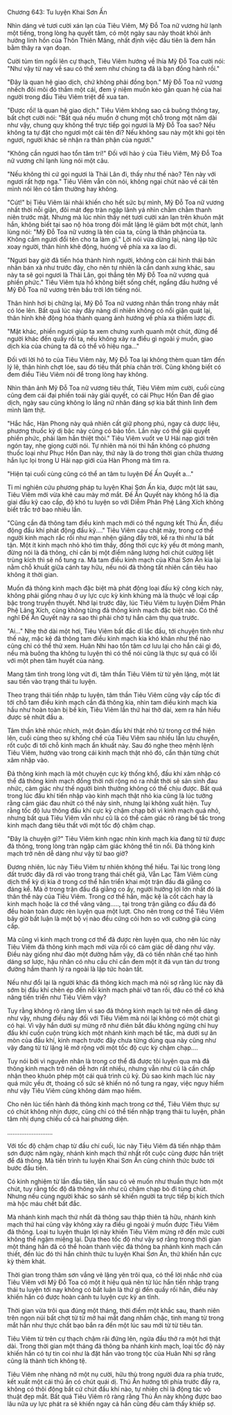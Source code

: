 




Chương 643: Tu luyện Khai Sơn Ấn


Nhìn dáng vẻ tươi cười xán lạn của Tiêu Viêm, Mỹ Đỗ Toa nữ vương hừ lạnh một tiếng, trong lòng hạ quyết tâm, có một ngày sau này thoát khỏi ảnh hưởng linh hồn của Thôn Thiên Mãng, nhất định việc đầu tiên là đem hắn bằm thây ra vạn đoạn.

Cười tủm tỉm ngồi lên cự thạch, Tiêu Viêm hướng về lhía Mỹ Đỗ Toa cười nói: "Như vậy từ nay về sau có thể xem như chúng ta đã là bạn đồng hành rồi."

"Đây là quan hệ giao dịch, chứ không phải đồng bọn." Mỹ Đỗ Toa nữ vương nhếch đôi môi đỏ thắm một cái, đem ý niệm muốn kéo gần quan hệ của hai người trong đầu Tiêu Viêm triệt để xua tan.

"Được rồi! là quan hệ giao dịch." Tiêu Viêm không sao cả buông thỏng tay, bất chợt cười nói: "Bất quá nếu muốn ở chung một chỗ trong một năm dài như vậy, chung quy không thể trực tiếp gọi ngươi là Mỹ Đỗ Toa sao? Nếu không ta tự đặt cho ngươi một cái tên đi? Nếu không sau này một khi gọi tên ngươi, người khác sẽ nhận ra thân phận của ngươi."

"Không cần ngươi hao tổn tâm trí!" Đối với hảo ý của Tiêu Viêm, Mỹ Đỗ Toa nữ vương chỉ lạnh lùng nói một câu.

"Nếu không thì cứ gọi ngươi là Thải Lân đi, thấy như thế nào? Tên này với ngươi rất hợp nga." Tiêu Viêm vẫn còn nói, không ngại chút nào về cái tên mình nói lên có tầm thường hay không.

"Cút!" bị Tiêu Viêm lải nhải khiến cho hết sức bự mình, Mỹ Đỗ Toa nữ vương nhất thời nỗi giận, đôi mát đẹp tràn ngập lãnh yá nhìn chằm chằm thanh niên trước mặt. Nhưng mà lúc nhìn thấy nét tươi cười xán lạn trên khuôn mặt hắn, không biết tại sao nộ hỏa trong đôi mắt lặng lẽ giảm bớt một chút, lạnh lùng nói: "Mỹ Đỗ Toa nữ vương là tên của ta, cũng là thân phậncủa ta. Không cầm ngươi đổi tên cho ta làm gì." Lời nói vừa dừng lại, nàng lập tức xoay người, thân hình khẽ động, huóng về phía xa xa lao đi.

"Ngươi bay giờ đã tiến hóa thành hình người, không còn cái hình thái bán nhân bán xà như trước đây, cho nên tự nhiên là cần danh xưng khác, sau này ta sẽ gọi ngươi là Thải Lân, gọi thẳng tên Mỹ Đỗ Toa nữ vương quá phiền phức." Tiêu Viêm tựa hồ không biết sống chết, ngẩng đầu hướng về Mỹ Đỗ Toa nữ vương trên bầu trời lớn tiếng nói.

Thân hình hơi bị chững lại, Mỹ Đỗ Toa nữ vương nhãn thần trong nháy mắt có lóe lên. Bất quá lúc này đây nàng dĩ nhiên không có nổi giận quát lại, thân hình khẽ động hóa thành quang ảnh hướng về phía xa thiểm lược đi.

"Mặt khác, phiền ngươi giúp ta xem chưng xunh quanh một chút, đừng để người khác đến quấy rối ta, nếu không xảy ra điều gì ngoài ý muốn, giao dịch kia của chúng ta đã có thể vô hiệu nga..."

Đối với lời hô to của Tiêu Viêm này, Mỹ Đỗ Toa lại không thèm quan tâm đến lý lẽ, thân hình chợt lóe, sau đó tiêu thất phía chân trời. Cũng không biết có đem điều Tiêu Viêm nói để trong lòng hay không.

Nhìn thân ảnh Mỹ Đỗ Toa nữ vương tiêu thất, Tiêu Viêm mỉm cười, cuối cùng cũng đem cái đại phiền toái này giải quyết, có cái Phục Hồn Đan để giao dịch, ngày sau cũng không lo lắng nữ nhân đáng sợ kia bất thình lình đem mình làm thịt.

"Hắc hắc, Hàn Phong này quả nhiên cất giữ phong phú, ngay cả dược liệu, phương thuốc kỳ dị bậc này cũng có bảo tồn. Lần này có thể giải quyết phiền phức, phải làm hắn thiệt thòi." Tiêu Viêm vuốt ve U Hải nạp giới trên ngón tay, nhẹ giọng cười nói. Tự nhiên mà nói thì hắn không có phương thuốc loại như Phục Hồn Đan này, thứ này là do trong thời gian chữa thương hắn lục lọi trong U Hải nạp giới của Hàn Phong mà tìm ra.

"Hiện tại cuối cùng cũng có thể an tâm tu luyện Đế Ấn Quyết a..."

Tỉ mỉ nghiên cứu phương pháp tu luyện Khai Sơn Ấn kia, được một lát sau, Tiêu Viêm mới vừa khẽ cau mày mở mắt. Đế Ấn Quyết này không hổ là địa giai đấu kỹ cao cấp, độ khó tu luyện so với Diễm Phân Phệ Lãng Xích không biết trắc trở bao nhiêu lần.

"Cũng cần đả thông tam điều kinh mạch mới có thể ngưng kết Thủ Ấn, điều động đấu khí phát động đấu kỹ...." Tiêu Viêm cau chặt mày, trong cơ thể người kinh mạch rắc rối như mạn nhện giăng đầy trời, kể ra thì như là bất tận. Một ít kinh mạch nhỏ khó tìm thấy, đồng thời cực kỳ yếu ớt mỏng manh, đừng nói là đả thông, chỉ cần bị một điểm năng lượng hơi chút cường liệt trùng kích thì sẽ nổ tung ra. Mà tam điều kinh mạch của Khai Sơn Ấn kia lại nằm chỗ khuất giữa cánh tay hữu, nếu nói đả thông tất nhiên cần tiêu hao không ít thời gian.

Muốn đả thông kinh mạch đặc biệt mà phát động loại đấu kỹ công kích này, không phải giống nhau ở uy lực cực kỳ kinh khủng mà là thuộc về loại cấp bậc trong truyền thuyết. Nhớ lại trước đây, lúc Tiêu Viêm tu luyện Diễm Phân Phệ Lãng Xích, cũng không từng đả thông kinh mạch đặc biệt nào. Có thể nghĩ Đế Ấn Quyết này ra sao thì phải chờ tự hắn cảm thụ qua trước.

"Ai..." Nhẹ thở dài một hơi, Tiêu Viêm bất đắc dĩ lắc đầu, tới chuyện tình như thế này, mặc kệ đả thông tam điều kinh mạch kia khó khăn như thế nào cũng chỉ có thể thử xem. Huân Nhi hao tổn tâm cơ lưu lại cho hắn cái gì đó, nếu mà buông tha không tu luyện thì có thể nói cũng là thực sự quá có lỗi với một phen tâm huyết của nàng.

Mang tâm tình trong lòng vứt đi, tâm thần Tiêu Viêm từ từ yên lặng, một lát sau tiến vào trạng thái tu luyện.

Theo trạng thái tiến nhập tu luyện, tâm thần Tiêu Viêm cũng vậy cấp tốc đi tới chỗ tam điều kinh mạch cần đả thông kia, nhìn tam điều kinh mạch kia hầu như hoàn toàn bị bế kín, Tiêu Viêm lần thứ hai thở dài, xem ra hắn hiểu được sẽ nhứt đầu a.

Tâm thần khẽ nhúc nhích, một đoàn đấu khí thật nhỏ từ trong cơ thể hiện lên, cuối cùng theo sự khống chế của Tiêu Viêm sau nhiều lần lưu chuyển, rốt cuộc đi tới chỗ kinh mạch ẩn khuất này. Sau đó nghe theo mệnh lệnh Tiêu Viêm, hướng vào trong cái kinh mạch thật nhỏ đó, cẩn thận từng chút xâm nhập vào.

Đả thông kinh mạch là một chuyện cực kỳ thống khổ, đấu khí xâm nhập có thể đả thông kinh mạch đồng thời nới rộng nó ra nhất thời sẽ sản sinh đau nhức, cảm giác như thế người bình thường không có thể chịu được. Bất quá trong lúc đấu khí tiến nhập vào kinh mạch thật nhỏ kia cũng là lúc tưởng rằng cảm giác đau nhứt có thể nảy sinh, nhưng lại không xuất hiện. Tuy rằng tốc độ lưu thông đấu khí cực kỳ chậm chạp bởi vì kinh mạch quá nhỏ, nhưng bất quá Tiêu Viêm vẫn như cũ là có thể cảm giác rõ ràng bế tắc trong kinh mạch đang tiêu thất với một tốc độ chậm chạp.

"Đây là chuyện gì?" Tiêu Viêm kinh ngạc nhìn kinh mạch kia đang từ từ được đả thông, trong lòng tràn ngập cảm giác không thể tin nổi. Đả thông kinh mạch trở nên dễ dàng như vậy từ bao giờ?

Đương nhiên, lúc này Tiêu Viêm tự nhiên không thể hiểu. Tại lúc trong lòng đất trước đây đã rơi vào trong trạng thái chết giả, Vẫn Lạc Tâm Viêm cùng dịch thể kỳ dị kia ở trong cơ thể hắn triển khai một trận đấu đá giằng co đáng kể. Mà ở trong trận đấu đá giằng co ấy, người hưởng lợi lớn nhất đó là thân thể này của Tiêu Viêm. Trong cơ thể hắn, mặc kệ là cốt cách hay là kinh mạch hoặc là cơ thể vâng vâng....., tại trong trận giằng co đấu đá đó đều hoàn toàn được rèn luyện qua một lượt. Cho nên trong cơ thể Tiêu Viêm bây giờ bất luận là một bộ vị nào đều cứng cỏi hơn so với cường giả cùng cấp.

Mà cũng vì kinh mạch trong cơ thể đã được rèn luyện qua, cho nên lúc này Tiêu Viêm đả thông kinh mạch mới vừa rồi có cảm giác dễ dàng như vậy. Điều này giống như đào một đường hầm vậy, đã có tiền nhân chế tạo hình dáng sơ lược, hậu nhân có nhu cầu chỉ cần đem một ít đá vụn tàn dư trong đường hầm thanh lý ra ngoài là lập tức hoàn tất.

Nếu như đổi lại là người khác đả thông kich mạch mà nói sợ rằng lúc này đã sớm bị đấu khí chèn ép đến nỗi kinh mạch phải vỡ tan rồi, đâu có thể có khả năng tiến triển như Tiêu Viêm vậy?

Tuy rằng không rõ ràng lắm vì sao đả thông kinh mạch lại trở nên dễ dàng như vậy, nhưng điều này đối với Tiêu Viêm mà nói lại không có một chút gì có hại. Vì vậy hắn dưới sự mừng rỡ như điên bắt đầu không ngừng chỉ huy đấu khí cuồn cuộn trùng kích một nhánh kinh mạch bế tắc, mà dưới sự ăn mòn của đấu khí, kinh mạch trước đây chưa từng dùng qua này cũng như vậy đang từ từ lặng lẽ mở rộng với một tốc độ cực kỳ chậm chạp....

Tuy nói bởi vì nguyên nhân là trong cơ thể đã được tôi luyện qua mà đả thông kinh mạch trở nên dễ hơn rất nhiều, nhưng vẫn như cũ là cần chấp nhận theo khuôn phép một cái quá trình cũ kỷ. Dù sao kinh mạch lúc này quá mức yếu ớt, thoáng cố sức sẽ khiến nó nổ tung ra ngay, việc nguy hiểm như vậy Tiêu Viêm cũng không dám mạo hiểm.

Cho nên lúc tiến hành đả thông kinh mạch trong cơ thể, Tiêu Viêm thực sự có chút không nhịn được, cũng chỉ có thể tiến nhập trạng thái tu luyện, phân tâm nhị dụng chiếu cố cả hai phương diện.

..........................

Với tốc độ chậm chạp từ đầu chí cuối, lúc này Tiêu Viêm đã tiến nhập thâm sơn được năm ngày, nhánh kinh mạch thứ nhất rốt cuộc cũng được hắn triệt để đả thông. Mà tiến trình tu luyện Khai Sơn Ấn cũng chính thức bước tới bước đầu tiên.

Có kinh nghiệm từ lần đầu tiên, lần sau có vẻ muốn như thuần thực hơn một chút, tuy rằng tốc độ đả thông vẫn như cũ chậm chạp bò đi tùng chút. Nhưng nếu cùng người khác so sánh sẽ khiến người ta trực tiếp bị kích thích mà hộc máu chết bất đắc.

Mà nhánh kinh mạch thứ nhất đả thông sau thập thiên tả hữu, nhánh kinh mạch thứ hai cũng vậy không xảy ra điều gì ngoài ý muốn được Tiêu Viêm đả thông. Loại tu luyện thuận lợi này khiến Tiêu Viêm mừng rỡ đến mức cười không thể ngậm miệng lại. Dựa theo tốc độ như vậy sợ rằng trong thời gian một tháng hắn đã có thể hoàn thành việc đả thông ba nhánh kinh mạch cần thiết, đến lúc đó thì hắn chính thức tu luyện Khai Sơn Ấn, thứ khiến hắn cực kỳ thèm khát.

Thời gian trong thâm sơn vắng vẻ lặng yên trôi qua, có thể lời nhắc nhở của Tiêu Viêm với Mỹ Đỗ Toa có một ít hiệu quả nên từ lúc hắn tiến nhập trạng thái tu luyện tới nay không có bất luận là thứ gì đến quấy rối hắn, điều này khiến hắn có được hoàn cảnh tu luyện cực kỳ an tĩnh.

Thời gian vừa trôi qua đúng một tháng, thời điểm một khắc sau, thanh niên trên ngọn núi bất chợt từ từ mở hai mắt đang nhắm chặc, tinh mang từ trong mắt hắn như thực chất bạo bắn ra đến một lúc sau mới từ từ tiêu tán.

Tiêu Viêm từ trên cự thạch chậm rãi đứng lên, ngửa đầu thở ra một hơi thật dài. Trong thời gian một tháng đả thông ba nhánh kinh mạch, loại tốc độ này khiến hắn có tự tin coi như là đặt hắn vào trong tộc của Huân Nhi sợ rằng cũng là thành tích không tệ.

Tiêu Viêm nhẹ nhàng nở một nụ cười, hữu thù trong người đưa ra phía trước, kết xuất một cái thủ ấn có chút quái dị. Thủ Ấn hướng tới phía trước đẩy ra, không có thôi động bất cứ chút đấu khí nào, tự nhiên chỉ là động tác võ thuật đẹp mắt. Bất quá Tiêu Viêm rõ ràng rằng Thủ Ấn này không được bao lâu nữa uy lực phát ra sẽ khiến ngay cả hắn cũng đều cảm thấy khiếp sợ.




